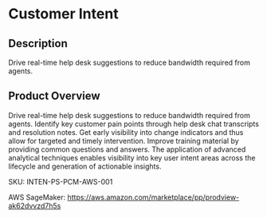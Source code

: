 #  Customer Intent

## Description
Drive real-time help desk suggestions to reduce bandwidth required from agents.

## Product Overview
Drive real-time help desk suggestions to reduce bandwidth required from agents. Identify key customer pain points through help desk chat transcripts and resolution notes. Get early visibility into change indicators and thus allow for targeted and timely intervention. Improve training material by providing common questions and answers. The application of advanced analytical techniques enables visibility into key user intent areas across the lifecycle and generation of actionable insights.

SKU: INTEN-PS-PCM-AWS-001

AWS SageMaker: https://aws.amazon.com/marketplace/pp/prodview-ak62dvvzd7h5s
